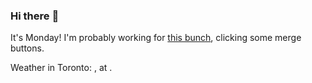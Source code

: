 ### Hi there :wave:

It's Monday! I'm probably working for [this bunch](https://github.com/kohofinancial), clicking some merge buttons.

Weather in Toronto: , at .
